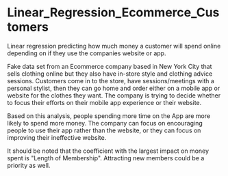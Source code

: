 # Linear_Regression_Ecommerce_Customers
Linear regression predicting how much money a customer will spend online depending on if they use the companies website or app. 

Fake data set from an Ecommerce company based in New York City that sells clothing online but they also have in-store style and clothing advice sessions. Customers come in to the store, have sessions/meetings with a personal stylist, then they can go home and order either on a mobile app or website for the clothes they want. The company is trying to decide whether to focus their efforts on their mobile app experience or their website. 


Based on this analysis, people spending more time on the App are more likely to spend more money. The company can focus on encouraging people to use their app rather than the website, or they can focus on improving their ineffective website.

It should be noted that the coefficient with the largest impact on money spent is "Length of Membership". Attracting new members could be a priority as well.  
